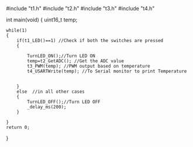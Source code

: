 #include "t1.h"
#include "t2.h"
#include "t3.h"
#include "t4.h"

int main(void)
{
    uint16_t temp;
    
    while(1)
    {
        if(t1_LED()==1) //Check if both the switches are pressed
        {
           
            TurnLED_ON();//Turn LED ON
            temp=t2_GetADC(); //Get the ADC value
            t3_PWM(temp); //PWM output based on temperature
		    t4_USARTWrite(temp); //To Serial monitor to print Temperature
            

        }
        else  //in all other cases
        {
            TurnLED_OFF();//Turn LED OFF
		    _delay_ms(200);
        }

    }
    return 0;
}